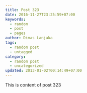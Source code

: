 ```yaml
---
title: Post 323
date: 2016-11-27T23:25:59+07:00
keywords:
  - random
  - post
  - pages
author: Dimas Lanjaka
tags:
  - random post
  - untagged
category:
  - random post
  - uncategorized
updated: 2013-01-02T00:14:49+07:00
---
```

This is content of post 323